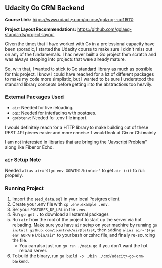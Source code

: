 ## Udacity Go CRM Backend

**Course Link:** https://www.udacity.com/course/golang--cd11970

**Project Layout Recommendations:** https://github.com/golang-standards/project-layout

Given the times that I have worked with Go in a professional capacity have been sporadic, I started the Udacity course to make sure I didn't miss out on any of the fundamentals.  I had never built a Go project from scratch and was always stepping into projects that were already mature.

So, with that, I wanted to stick to Go standard library as much as possible for this project.  I know I could have reached for a lot of different packages to make my code more simplistic, but I wanted to be sure I understood the standard library concepts before getting into the abstractions too heavily.

### External Packages Used

- `air`: Needed for live reloading.
- `pgx`: Needed for interfacing with postgres.
- `godotenv`: Needed for .env file import.

I would definitely reach for a HTTP library to make building out of these REST API pieces easier and more concise.  I would look at Gin or Chi mainly.

I am not interested in libraries that are bringing the "Javscript Problem" along like Fiber or Echo.  

### `air` Setup Note

Needed `alias air='$(go env GOPATH)/bin/air'` to get `air init` to run properly.

### Running Project

1. Import the `seed_data.sql` in your local Postgres client.
2. Create your .env file with `cp .env.example .env` .
3. Set your `POSTGRES_DB_URL` in the `.env`.
4. Run `go get .` to download all external packages.
5. Run `air` from the root of the project to start up the server via hot reloading.  Make sure you have `air` setup on your machine by running `go install github.com/cosmtrek/air@latest`, then adding `alias air='$(go env GOPATH)/bin/air'` to your bash or zshrc file, and finally re-sourcing the file.
    - You can also just run `go run ./main.go` if you don't want the hot reload server.
6. To build the binary, run `go build -o ./bin ./cmd/udacity-go-crm-backend`.